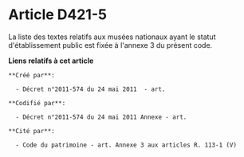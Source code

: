 # Article D421-5

La liste des textes relatifs aux musées nationaux ayant le statut d'établissement public est fixée à l'annexe 3 du présent
code.

**Liens relatifs à cet article**

	**Créé par**:

	  - Décret n°2011-574 du 24 mai 2011  - art.

	**Codifié par**:

	  - Décret n°2011-574 du 24 mai 2011 Annexe - art.

	**Cité par**:

	  - Code du patrimoine - art. Annexe 3 aux articles R. 113-1 (V)
